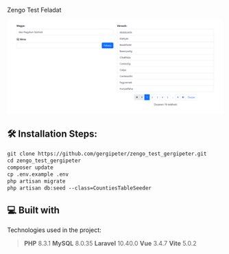 Zengo Test Feladat

![screenshot](/screenshot1.png?raw=true)

  
<h2>🛠️ Installation Steps:</h2>

    git clone https://github.com/gergipeter/zengo_test_gergipeter.git
    cd zengo_test_gergipeter
    composer update
    cp .env.example .env
    php artisan migrate
    php artisan db:seed --class=CountiesTableSeeder
    

<h2>💻 Built with</h2>

Technologies used in the project:

> **PHP** 8.3.1
> **MySQL** 8.0.35
> **Laravel** 10.40.0
> **Vue** 3.4.7
> **Vite** 5.0.2
